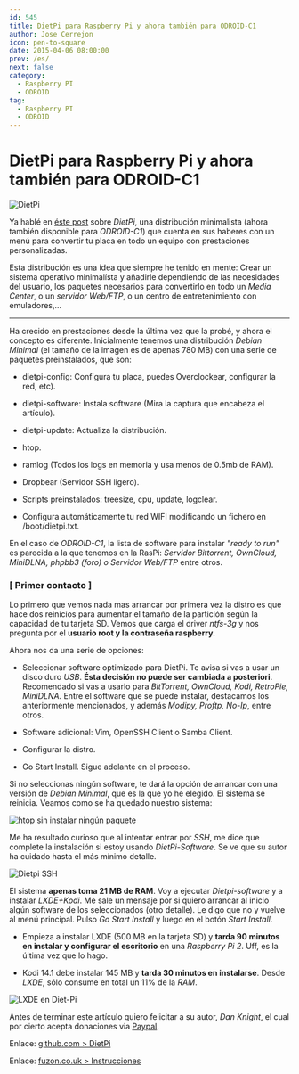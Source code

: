 ```yaml
---
id: 545
title: DietPi para Raspberry Pi y ahora también para ODROID-C1
author: Jose Cerrejon
icon: pen-to-square
date: 2015-04-06 08:00:00
prev: /es/
next: false
category:
  - Raspberry PI
  - ODROID
tag:
  - Raspberry PI
  - ODROID
---
```


# DietPi para Raspberry Pi y ahora también para ODROID-C1

![DietPi](/images/2015/04/dietpi.png)

Ya hablé en [éste post](/post.php?id=445) sobre *DietPi*, una distribución minimalista (ahora también disponible para *ODROID-C1*) que cuenta en sus haberes con un menú para convertir tu placa en todo un equipo con prestaciones personalizadas.

Esta distribución es una idea que siempre he tenido en mente: Crear un sistema operativo minimalísta y añadirle dependiendo de las necesidades del usuario, los paquetes necesarios para convertirlo en todo un *Media Center*, o un *servidor Web/FTP*, o un centro de entretenimiento con emuladores,...

- - -
Ha crecido en prestaciones desde la última vez que la probé, y ahora el concepto es diferente. Inicialmente tenemos una distribución *Debian Minimal* (el tamaño de la imagen es de apenas 780 MB) con una serie de paquetes preinstalados, que son:

* dietpi-config: Configura tu placa, puedes Overclockear, configurar la red, etc).

* dietpi-software: Instala software (Mira la captura que encabeza el artículo).

* dietpi-update: Actualiza la distribución.

* htop.

* ramlog (Todos los logs en memoria y usa menos de 0.5mb de RAM).

* Dropbear (Servidor SSH ligero).

* Scripts preinstalados: treesize, cpu, update, logclear.

* Configura automáticamente tu red WIFI modificando un fichero en /boot/dietpi.txt.

En el caso de *ODROID-C1*, la lista de software para instalar *"ready to run"* es parecida a la que tenemos en la RasPi: *Servidor Bittorrent, OwnCloud, MiniDLNA, phpbb3 (foro) o Servidor Web/FTP* entre otros.

### [ Primer contacto ]

Lo primero que vemos nada mas arrancar por primera vez la distro es que hace dos reinicios para aumentar el tamaño de la partición según la capacidad de tu tarjeta SD. Vemos que carga el driver *ntfs-3g* y nos pregunta por el **usuario root y la contraseña raspberry**.

Ahora nos da una serie de opciones: 

* Seleccionar software optimizado para DietPi. Te avisa si vas a usar un disco duro *USB*. **Ésta decisión no puede ser cambiada a posteriori**. Recomendado si vas a usarlo para *BitTorrent, OwnCloud, Kodi, RetroPie, MiniDLNA.* Entre el software que se puede instalar, destacamos los anteriormente mencionados, y además *Modipy, Proftp, No-Ip*, entre otros.

* Software adicional: Vim, OpenSSH Client o Samba Client.

* Configurar la distro.

* Go Start Install. Sigue adelante en el proceso.

Si no seleccionas ningún software, te dará la opción de arrancar con una versión de *Debian Minimal*, que es la que yo he elegido. El sistema se reinicia. Veamos como se ha quedado nuestro sistema:

![htop sin instalar ningún paquete](/images/2015/04/dietpi_res.jpg "htop sin instalar ningún paquete")

Me ha resultado curioso que al intentar entrar por *SSH*, me dice que complete la instalación si estoy usando *DietPi-Software*. Se ve que su autor ha cuidado hasta el más mínimo detalle.

![Dietpi SSH](/images/2015/04/diet_pi_ssh.png)

El sistema **apenas toma 21 MB de RAM**. Voy a ejecutar *Dietpi-software* y a instalar *LXDE+Kodi*. Me sale un mensaje por si quiero arrancar al inicio algún software de los seleccionados (otro detalle). Le digo que no y vuelve al menú principal. Pulso *Go Start Install* y luego en el botón *Start Install*.

* Empieza a instalar LXDE (500 MB en la tarjeta SD) y **tarda 90 minutos en instalar y configurar el escritorio** en una *Raspberry Pi 2*. Uff, es la última vez que lo hago.

* Kodi 14.1 debe instalar 145 MB y **tarda 30 minutos en instalarse**. Desde *LXDE*, sólo consume en total un 11% de la *RAM*.

![LXDE en Diet-Pi](/images/2015/04/dietpi_lxde.jpg "LXDE en Diet-Pi")

Antes de terminar este artículo quiero felicitar a su autor, *Dan Knight*, el cual por cierto acepta donaciones via [Paypal](https://www.paypal.com/cgi-bin/webscr?cmd=_s-xclick&hosted_button_id=QHPXNR8DDQKGJ).

Enlace: [github.com > DietPi](https://github.com/Fourdee/DietPi)

Enlace: [fuzon.co.uk > Instrucciones](http://fuzon.co.uk/phpbb/viewtopic.php?f=8&t=9)
